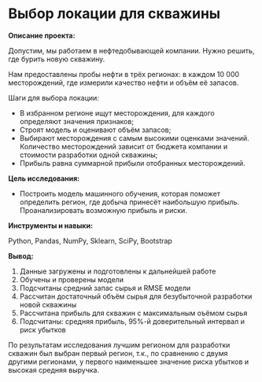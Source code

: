 # Выбор локации для скважины

**Описание проекта:**
    
Допустим, мы работаем в нефтедобывающей компании. Нужно решить, где бурить новую скважину.

Нам предоставлены пробы нефти в трёх регионах: в каждом 10 000 месторождений, где измерили качество нефти и объём её запасов.

Шаги для выбора локации:

- В избранном регионе ищут месторождения, для каждого определяют значения признаков;
- Строят модель и оценивают объём запасов;
- Выбирают месторождения с самым высокими оценками значений. Количество месторождений зависит от бюджета компании и стоимости разработки одной скважины;
- Прибыль равна суммарной прибыли отобранных месторождений.

**Цель исследования:**    
* Построить модель машинного обучения, которая поможет определить регион, где добыча принесёт наибольшую прибыль. Проанализировать возможную прибыль и риски.

**Инструменты и навыки:**
    
Python, Pandas, NumPy, Sklearn, SciPy, Bootstrap

**Вывод:**

1. Данные загружены и подготовлены к дальнейшей работе
2. Обучены и проверены модели
3. Подсчитаны средний запас сырья и RMSE модели
4. Рассчитан достаточный объём сырья для безубыточной разработки новой скважины
5. Рассчитана прибыль для скважин с максимальным оъёмом сырья
6. Подсчитаны: средняя прибыль, 95%-й доверительный интервал и риск убытков

По результатам исследования лучшим регионом для разработки скважин был выбран первый регион, т.к., по сравнению с двумя другими регионами, у первого наименьшее значение риска убытков и высокая средняя выручка.
